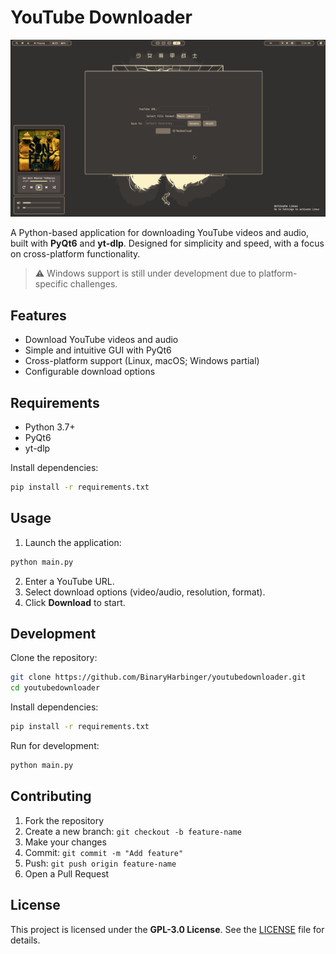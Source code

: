 # YouTube Downloader

![image](https://raw.githubusercontent.com/BinaryHarbinger/youtubedownloader/main/preview.png)

A Python-based application for downloading YouTube videos and audio, built with **PyQt6** and **yt-dlp**. Designed for simplicity and speed, with a focus on cross-platform functionality.  

> ⚠️ Windows support is still under development due to platform-specific challenges.

## Features

- Download YouTube videos and audio
- Simple and intuitive GUI with PyQt6
- Cross-platform support (Linux, macOS; Windows partial)
- Configurable download options

## Requirements

- Python 3.7+
- PyQt6
- yt-dlp

Install dependencies:

```bash
pip install -r requirements.txt
````

## Usage

1. Launch the application:

```bash
python main.py
```

2. Enter a YouTube URL.
3. Select download options (video/audio, resolution, format).
4. Click **Download** to start.

## Development

Clone the repository:

```bash
git clone https://github.com/BinaryHarbinger/youtubedownloader.git
cd youtubedownloader
```

Install dependencies:

```bash
pip install -r requirements.txt
```

Run for development:

```bash
python main.py
```

## Contributing

1. Fork the repository
2. Create a new branch: `git checkout -b feature-name`
3. Make your changes
4. Commit: `git commit -m "Add feature"`
5. Push: `git push origin feature-name`
6. Open a Pull Request

## License

This project is licensed under the **GPL-3.0 License**. See the [LICENSE](LICENSE) file for details.

